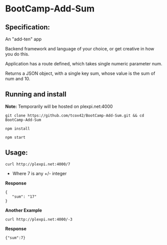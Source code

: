 # BootCamp-Add-Sum
## Specification:
An "add-ten" app

Backend framework and language of your choice, or get creative in how you do this.

Application has a route defined, which takes single numeric parameter num.

Returns a JSON object, with a single key sum, whose value is the sum of num and 10.

## Running and install
**Note:** Temporarily will be hosted on plexpi.net:4000

`git clone https://github.com/tcox42/BootCamp-Add-Sum.git && cd BootCamp-Add-Sum`

`npm install`

`npm start`


## Usage:

``curl http://plexpi.net:4000/7``
* Where 7 is any +/- integer

**Response**

```
{
   "sum": "17"
}
 ```
**Another Example**

`curl http://plexpi.net:4000/-3`

**Response**

`{"sum":7}`